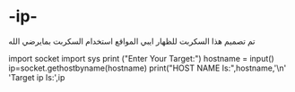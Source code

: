 # -ip-
تم تصميم هذا السكربت للظهار ايبي المواقع  استخدام السكربت بمايرضي الله 

import socket 
import sys 
print ("Enter Your Target:") 
hostname = input() 
ip=socket.gethostbyname(hostname) 
print("HOST NAME Is:",hostname,'\n' 'Target ip Is:',ip
